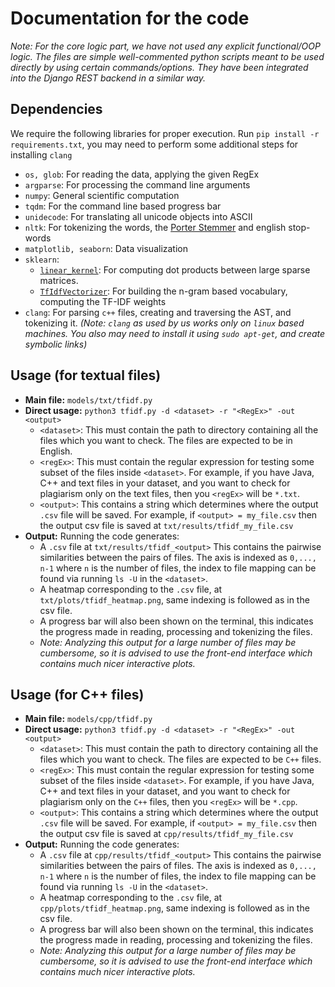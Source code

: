 ﻿# Documentation for  the code

*Note: For the core logic part, we have not used any explicit functional/OOP logic. The files are simple well-commented python scripts meant to be used directly by using certain commands/options. They have been integrated into the Django REST backend in a similar way.*

## Dependencies
We require the following libraries for proper execution.
Run `pip install -r requirements.txt`, you may need to perform some additional steps for installing `clang`
- `os, glob`: For reading the data, applying the given RegEx
- `argparse`: For processing the command line arguments
- `numpy`: General scientific computation
- `tqdm`: For the command line based progress bar
- `unidecode`: For translating all unicode objects into ASCII
- `nltk`: For tokenizing the words, the [Porter Stemmer](https://tartarus.org/martin/PorterStemmer/) and english stop-words
- `matplotlib, seaborn`: Data visualization  
- `sklearn`:
	-  [`linear_kernel`](https://scikit-learn.org/stable/modules/generated/sklearn.metrics.pairwise.linear_kernel.html): For computing dot products between large sparse matrices.
	- [`TfIdfVectorizer`](https://scikit-learn.org/stable/modules/generated/sklearn.feature_extraction.text.TfidfVectorizer.html): For building the n-gram based vocabulary, computing the TF-IDF weights
- `clang`: For parsing `c++` files, creating and traversing the AST, and tokenizing it.
*(Note: `clang` as used by us works only on `linux` based machines. You also may need to install it using `sudo apt-get`, and create symbolic links)*

## Usage (for textual files)

- **Main file:** `models/txt/tfidf.py`  
- **Direct usage:** 
	  `python3 tfidf.py -d <dataset> -r "<RegEx>" -out <output>`
    - `<dataset>`: This must contain the path to directory containing all the files which you want to check. The files are expected to be in English.
    - `<regEx>`: This must contain the regular expression for testing some subset of the files inside `<dataset>`. For example, if you have Java, C++ and text files in your dataset, and you want to check for plagiarism only on the text files, then you `<regEx>` will be `*.txt`.
    - `<output>`: This contains a string which determines where the output `.csv` file will be saved. For example, if `<output> = my_file.csv` then the output csv file is saved at `txt/results/tfidf_my_file.csv` 
- **Output:** Running the code generates:
    - A `.csv` file at `txt/results/tfidf_<output>`
    This contains the pairwise similarities between the pairs of files. The axis is indexed as `0,..., n-1` where `n` is the number of files, the index to file mapping can be found via running `ls -U` in the `<dataset>`.
    - A heatmap corresponding to the `.csv` file, at `txt/plots/tfidf_heatmap.png`, same indexing is followed as in the csv file. 
    - A progress bar will also been shown on the terminal, this indicates the progress made in reading, processing and tokenizing the files.
    - *Note: Analyzing this output for a large number of files may be cumbersome, so it is advised to use the front-end interface which contains much nicer interactive plots.*


## Usage (for C++ files)
- **Main file:** `models/cpp/tfidf.py`  
- **Direct usage:** 
	  `python3 tfidf.py -d <dataset> -r "<RegEx>" -out <output>`
    - `<dataset>`: This must contain the path to directory containing all the files which you want to check. The files are expected to be `C++` files.
    - `<regEx>`: This must contain the regular expression for testing some subset of the files inside `<dataset>`. For example, if you have Java, C++ and text files in your dataset, and you want to check for plagiarism only on the `C++` files, then you `<regEx>` will be `*.cpp`.
    - `<output>`: This contains a string which determines where the output `.csv` file will be saved. For example, if `<output> = my_file.csv` then the output csv file is saved at `cpp/results/tfidf_my_file.csv` 
- **Output:** Running the code generates:
    - A `.csv` file at `cpp/results/tfidf_<output>`
    This contains the pairwise similarities between the pairs of files. The axis is indexed as `0,..., n-1` where `n` is the number of files, the index to file mapping can be found via running `ls -U` in the `<dataset>`.
    - A heatmap corresponding to the `.csv` file, at `cpp/plots/tfidf_heatmap.png`, same indexing is followed as in the csv file. 
    - A progress bar will also been shown on the terminal, this indicates the progress made in reading, processing and tokenizing the files.
    - *Note: Analyzing this output for a large number of files may be cumbersome, so it is advised to use the front-end interface which contains much nicer interactive plots.*


